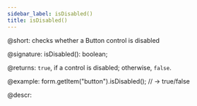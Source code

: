 ```yaml
---
sidebar_label: isDisabled()
title: isDisabled()
---          
```


@short: checks whether a Button control is disabled

@signature: isDisabled(): boolean;

@returns:
`true`, if a control is disabled; otherwise, `false`.

@example:
form.getItem("button").isDisabled();
// -> true/false

@descr:

